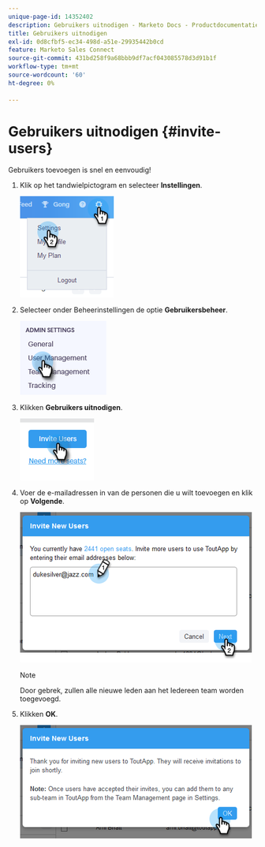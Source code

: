 ```yaml
---
unique-page-id: 14352402
description: Gebruikers uitnodigen - Marketo Docs - Productdocumentatie
title: Gebruikers uitnodigen
exl-id: 0d8cfbf5-ec34-498d-a51e-29935442b0cd
feature: Marketo Sales Connect
source-git-commit: 431bd258f9a68bbb9df7acf043085578d3d91b1f
workflow-type: tm+mt
source-wordcount: '60'
ht-degree: 0%

---
```


# Gebruikers uitnodigen {#invite-users}

Gebruikers toevoegen is snel en eenvoudig!

1. Klik op het tandwielpictogram en selecteer **Instellingen**.

   ![](assets/one.png)

1. Selecteer onder Beheerinstellingen de optie **Gebruikersbeheer**.

   ![](assets/invite-team-members-2.png)

1. Klikken **Gebruikers uitnodigen**.

   ![](assets/invite-team-members-3.png)

1. Voer de e-mailadressen in van de personen die u wilt toevoegen en klik op **Volgende**.

   ![](assets/four.png)

   >[!NOTE]
   >
   >Door gebrek, zullen alle nieuwe leden aan het Iedereen team worden toegevoegd.

1. Klikken **OK**.

   ![](assets/five.png)
